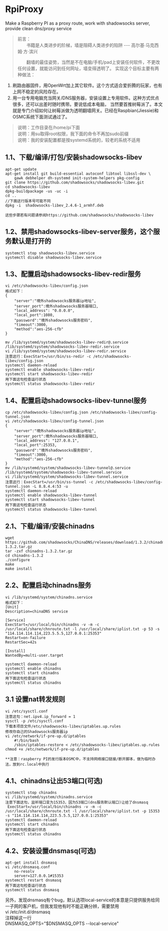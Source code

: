 ﻿# RpiProxy
Make a Raspberry PI as a proxy route, work with shadowsocks server, provide clean dns/proxy service
> 前言：  
> 　　书籍是人类进步的阶梯，墙是阻碍人类进步的陷阱   --- 高尔基·马克西姆·方·滨兴
>  
> 　　翻墙的最佳姿势，当然是不在电脑/手机/pad上安装任何软件，不更改任何设置，就能访问到任何网址，墙变得透明了。
> 实现这个目标主要有两种做法：  
1. 刷路由器固件，用OpenWrt加上其它软件。这个方式适合爱折腾的玩家，也有上网不稳定的风险存在。
2. 用一台专用电脑充当网关/DNS服务器，安装设置上专用软件。这种方式优点很多，还可以出差时随时携带。要说低成本电脑，
当然要首推树莓派了。本文就是专门介绍如何让树莓派做为透明翻墙网关。已经在Raspbian(Jiessie)和OSMC系统下面测试通过了。

> 说明：工作目录在/home/pi下面  
> 说明：用su取得root权限，我下面的命令不再加sudo前缀  
> 说明：我的安装配置都是按systemd系统的，较老的系统不适用  

## 1.1、下载/编译/打包/安装shadowsocks-libev

    apt-get update  
    apt-get install git build-essential autoconf libtool libssl-dev \  
        gawk debhelper dh-systemd init-system-helpers pkg-config  
    git clone https://github.com/shadowsocks/shadowsocks-libev.git  
    cd shadowsocks-libev  
    dpkg-buildpackage -us -uc -i  
    cd ..  
    //下面这行版本号可能不同  
    dpkg -i  shadowsocks-libev_2.4.6-1_armhf.deb  

    这些步骤若有问题请参阅https://github.com/shadowsocks/shadowsocks-libev

## 1.2、禁用shadowsocks-libev-server服务，这个服务默认是打开的

    systemctl stop shadowsocks-libev.service
    systemctl disable shadowsocks-libev.service

## 1.3、配置启动shadowsocks-libev-redir服务

    vi /etc/shadowsocks-libev/config.json
    格式如下：
    {
        "server":"境外shadowsocks服务器ip地址",
        "server_port":境外shadowsocks服务器端口,
        "local_address": "0.0.0.0",
        "local_port":1080,
        "password":"境外shadowsocks服务密码",
        "timeout":3000,
        "method":"aes-256-cfb"
    }

    mv /lib/systemd/system/shadowsocks-libev-redir@.service /lib/systemd/system/shadowsocks-libev-redir.service
    vi /lib/systemd/system/shadowsocks-libev-redir.service
    注意这行：ExecStart=/usr/bin/ss-redir -c /etc/shadowsocks-libev/config.json
    systemctl daemon-reload
    systemctl enable shadowsocks-libev-redir
    systemctl start shadowsocks-libev-redir
    用下面这句检查运行状态
    systemctl status shadowsocks-libev-redir

## 1.4、配置启动shadowsocks-libev-tunnel服务

    cp /etc/shadowsocks-libev/config.json /etc/shadowsocks-libev/config-tunnel.json
    vi /etc/shadowsocks-libev/config-tunnel.json
    {
        "server":"境外shadowsocks服务器ip地址",
        "server_port":境外shadowsocks服务器端口,
        "local_address": "127.0.0.1",
        "local_port":25353,
        "password":"境外shadowsocks服务密码",
        "timeout":3000,
        "method":"aes-256-cfb"
    }
    mv /lib/systemd/system/shadowsocks-libev-tunnel@.service /lib/systemd/system/shadowsocks-libev-tunnel.service
    vi /lib/systemd/system/shadowsocks-libev-tunnel.service
    注意这行：ExecStart=/usr/bin/ss-tunnel -c /etc/shadowsocks-libev/config-tunnel.json -L 8.8.4.4:53 -u
    systemctl daemon-reload
    systemctl enable shadowsocks-libev-tunnel
    systemctl start shadowsocks-libev-tunnel
    用下面这句检查运行状态
    systemctl status shadowsocks-libev-tunnel

## 2.1、下载/编译/安装chinadns

    wget https://github.com/shadowsocks/ChinaDNS/releases/download/1.3.2/chinadns-1.3.2.tar.gz
    tar -zxf chinadns-1.3.2.tar.gz
    cd chinadns-1.3.2
    ./configure
    make
    make install

## 2.2、配置启动chinadns服务

    vi /lib/systemd/system/chinadns.service
    格式如下：
    [Unit]
    Description=chinaDNS service
    
    [Service]
    ExecStart=/usr/local/bin/chinadns -v -m -c /usr/local/share/chnroute.txt -l /usr/local/share/iplist.txt -p 53 -s "114.114.114.114,223.5.5.5,127.0.0.1:25353"
    Restart=on-failure
    RestartSec=42s
    
    [Install]
    WantedBy=multi-user.target

    systemctl daemon-reload
    systemctl enable chinadns
    systemctl start chinadns
    用下面这句检查运行状态
    systemctl status chinadns

## 3.1 设置nat转发规则

    vi /etc/sysctl.conf
    注意这句：net.ipv4.ip_forward = 1
    sysctl -p /etc/sysctl.conf
    下载本项目文件/etc/shadowsocks-libev/iptables.up.rules
    修改你自己的Shadowsocks服务器ip
    vi /etc/network/if-pre-up.d/iptables
        #!/bin/bash
        /sbin/iptables-restore < /etc/shadowsocks-libev/iptables.up.rules
    chmod +x /etc/network/if-pre-up.d/iptables

    **注意：raspberry PI的发行版本OSMC中，不支持网络接口链接/断开脚本，做为临时办法，放到rc.local中执行

## 4.1、chinadns让出53端口(可选)

    systemctl stop chinadns
    vi /lib/systemd/system/chinadns.service
    注意下面这句，监听端口变为15353，因为53端口(dns服务默认端口)让给了dnsmasq
     ExecStart=/usr/local/bin/chinadns -v -m -c /usr/local/share/chnroute.txt -l /usr/local/share/iplist.txt -p 15353 -s "114.114.114.114,223.5.5.5,127.0.0.1:25353"
    systemctl daemon-reload
    systemctl start chinadns
    用下面这句检查运行状态
    systemctl status chinadns

## 4.2、安装设置dnsmasq(可选)

    apt-get install dnsmasq
    vi /etc/dnsmasq.conf
        no-resolv
        server=127.0.0.1#15353
    systemctl restart dnsmasq
    用下面这句检查运行状态
    systemctl status dnsmasq

另外，发现dnsmasq有个bug，默认选项local-service的本意是只提供服务给同一子网的客户机，但我发现他有时不能正确分辨，需要禁用  
     vi /etc/init.d/dnsmasq  
    注释掉这一行  
    DNSMASQ_OPTS="$DNSMASQ_OPTS --local-service"  

